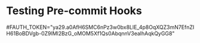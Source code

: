 # Testing Pre-commit Hooks
#FAUTH_TOKEN="ya29.a0AfH6SMC6nPz3w0bx8LlE_4p8OqXQZ3mN7EfnZIH61BoBDVgb-0Z9lMl2BzG_oMOM5Xf1Qs0AbqnnV3ealhAqkQyGG8"
